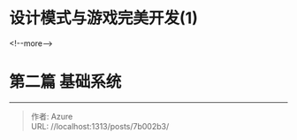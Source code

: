 # 设计模式与游戏完美开发(1)


&lt;!--more--&gt;

# 第二篇 基础系统









---

> 作者: Azure  
> URL: //localhost:1313/posts/7b002b3/  

